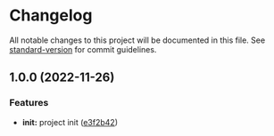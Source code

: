 # Changelog

All notable changes to this project will be documented in this file. See [standard-version](https://github.com/conventional-changelog/standard-version) for commit guidelines.

## 1.0.0 (2022-11-26)


### Features

* **init:** project init ([e3f2b42](https://github.com/eunchurn/supertokens-kakao-provider/commit/e3f2b424e33ef9227c5b68479e60edc7fed6fbba))
